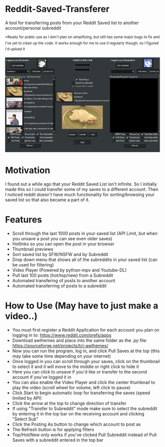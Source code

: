 # Reddit-Saved-Transferer
A tool for transferring posts from your Reddit Saved list to another account/personal subreddit

<sup>*Ready for public use as I don't plan on simplifying, but still has some major bugs to fix and I've yet to clean up the code. It works enough for me to use it regularly though, so I figured I'd upload it</sup>

![demo](https://raw.githubusercontent.com/DeeFrancois/Reddit-Saved-Transfer/master/DocumentationImages/demo.png)

# Motivation
I found out a while ago that your Reddit Saved List isn't infinite. So I initially made this so I could transfer some of my saves to a different account. 
Then I noticed reddit doesn't have much functionality for sorting/browsing your saved list so that also became a part of it.

# Features
- Scroll through the last 1000 posts in your saved list (API Limit, but when you unsave a post you can see even older saves)
- Hotlinks so you can open the post in your browser
- Thumbnail previews
- Sort saved list by SFW/NSFW and by Subreddit
- Drop down menu that shows all of the subreddits in your saved list (can be used for filtering)
- Video Player (Powered by python-mpv and Youtube-DL)
- Pull last 100 posts (hot/top/new) from a Subreddit 
- Automated transfering of posts to another account
- Automated transferring of posts to a subreddit

# How to Use (May have to just make a video..)

- You must first register a Reddit Application for each account you plan on logging in to: https://www.reddit.com/prefs/apps 
- Download awthemes and place into the same folder as the .py file: https://sourceforge.net/projects/tcl-awthemes/
- Now you can run the program, log in, and click Pull Saves at the top (this may take some time depending on your internet)
- Once logged in you can scroll through your saves, click on the thumbnail to select it and it will move to the middle or right click to hide it
- Here you can click to unsave if you'd like or transfer to the second account if you've logged it in
- You can also enable the Video Player and click the center thumbnail to play the video (scroll wheel for volume, left click to pause)
- Click Start to begin automatic loop for transferring the saves (speed limited by API) 
- Click the arrow at the top to change direction of transfer
- If using "Transfer to Subreddit" mode make sure to select the subreddit by entering it in the top bar on the receiving account and clicking "Select Sub"
- Click the Posting As button to change which account to post as
- The Refresh button is for applying filters
- Top/Hot/New only works if you've clicked Pull Subreddit instead of Pull Saves with a subreddit entered in the top bar
